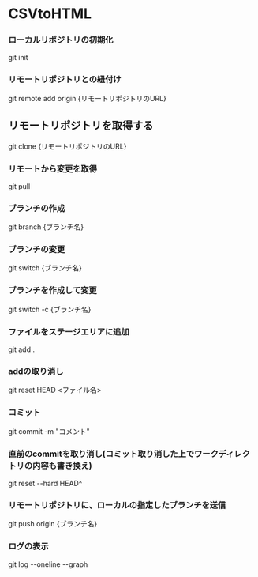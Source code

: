 # CSVtoHTML

### ローカルリポジトリの初期化
git init

### リモートリポジトリとの紐付け
git remote add origin {リモートリポジトリのURL}

## リモートリポジトリを取得する
git clone {リモートリポジトリのURL}

### リモートから変更を取得
git pull

### ブランチの作成
git branch {ブランチ名}

### ブランチの変更
git switch {ブランチ名}

### ブランチを作成して変更
git switch -c {ブランチ名}

### ファイルをステージエリアに追加
git add .

### addの取り消し
git reset HEAD <ファイル名>

### コミット
git commit -m "コメント"

### 直前のcommitを取り消し(コミット取り消した上でワークディレクトリの内容も書き換え)
git reset --hard HEAD^

### リモートリポジトリに、ローカルの指定したブランチを送信
git push origin {ブランチ名}

### ログの表示
git log --oneline --graph

